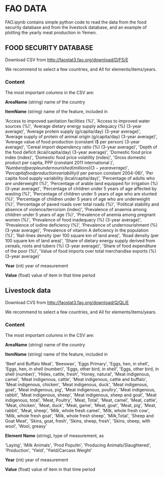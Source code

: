 
# FAO DATA

FAO.ipynb contains simple python code to read the data from the food security database and from the livestock database, and an example of plotting the yearly meat production in Yemen.

## FOOD SECURITY DATABASE

Download CSV from http://faostat3.fao.org/download/D/FS/E

We recommend to select a few countries, and All for elements/items/years.

### Content

The most important columns in the CSV are:

**AreaName** (string) name of the country

**ItemName** (string) name of the feature, included in 

'Access to improved sanitation facilities (%)',
 'Access to improved water sources (%)',
 'Average dietary energy supply adequacy (%) (3-year average)',
 'Average protein supply (g/capita/day) (3-year average)',
 'Average supply of protein of animal origin (g/capita/day) (3-year average)',
 'Average value of food production (constant I$ per person) (3-year average)',
 'Cereal import dependency ratio (%) (3-year average)',
 'Depth of the food deficit (kcal/capita/day) (3-year average)',
 'Domestic food price index (index)',
 'Domestic food price volatility (index)',
 'Gross domestic product per capita, PPP (constant 2011 international $)',
 'Number of people undernourished (millions) (3-year average)',
 'Per capita food production variability (I$ per person constant 2004-06)',
 'Per capita food supply variability (kcal/capita/day)',
 'Percentage of adults who are underweight (%)',
 'Percentage of arable land equipped for irrigation (%) (3-year average)',
 'Percentage of children under 5 years of age affected by wasting (%)',
 'Percentage of children under 5 years of age who are stunted (%)',
 'Percentage of children under 5 years of age who are underweight (%)',
 'Percentage of paved roads over total roads (%)',
 'Political stability and absence of violence/terrorism (index)',
 'Prevalence of anaemia among children under 5 years of age (%)',
 'Prevalence of anemia among pregnant women (%)',
 'Prevalence of food inadequacy (%) (3-year average)',
 'Prevalence of iodine deficiency (%)',
 'Prevalence of undernourishment (%) (3-year average)',
 'Prevalence of vitamin A deficiency in the population (%)',
 'Rail-lines density (per 100 square km of land area)',
 'Road density (per 100 square km of land area)',
 'Share of dietary energy supply derived from cereals, roots and tubers (%) (3-year average)',
 'Share of food expenditure of the poor (%)',
 'Value of food imports over total merchandise exports (%) (3-year average)'

**Year** (int) year of measurement

**Value** (float) value of item in that time period



## Livestock data

Download CVS from http://faostat3.fao.org/download/Q/QL/E

We recommend to select a few countries, and All for elements/items/years.

### Content

The most important columns in the CSV are:

**AreaName** (string) name of the country

**ItemName** (string) name of the feature, included in 

'Beef and Buffalo Meat',
 'Beeswax',
 'Eggs Primary',
 'Eggs, hen, in shell',
 'Eggs, hen, in shell (number)',
 'Eggs, other bird, in shell',
 'Eggs, other bird, in shell (number)',
 'Hides, cattle, fresh',
 'Honey, natural',
 'Meat indigenous, camel',
 'Meat indigenous, cattle',
 'Meat indigenous, cattle and buffalo',
 'Meat indigenous, chicken',
 'Meat indigenous, duck',
 'Meat indigenous, goat',
 'Meat indigenous, pig',
 'Meat indigenous, poultry',
 'Meat indigenous, rabbit',
 'Meat indigenous, sheep',
 'Meat indigenous, sheep and goat',
 'Meat indigenous, total',
 'Meat, Poultry',
 'Meat, Total',
 'Meat, camel',
 'Meat, cattle',
 'Meat, chicken',
 'Meat, duck',
 'Meat, game',
 'Meat, goat',
 'Meat, pig',
 'Meat, rabbit',
 'Meat, sheep',
 'Milk, whole fresh camel',
 'Milk, whole fresh cow',
 'Milk, whole fresh goat',
 'Milk, whole fresh sheep',
 'Milk,Total',
 'Sheep and Goat Meat',
 'Skins, goat, fresh',
 'Skins, sheep, fresh',
 'Skins, sheep, with wool',
 'Wool, greasy'


**Element Name** (string), type of measurement, as

 'Laying',
 'Milk Animals',
 'Prod Popultn',
 'Producing Animals/Slaughtered',
 'Production',
 'Yield',
 'Yield/Carcass Weight'

**Year** (int) year of measurement

**Value** (float) value of item in that time period




